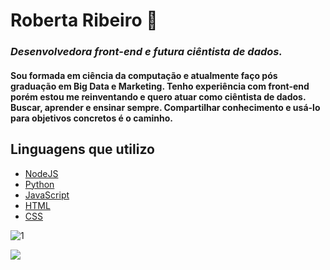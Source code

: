 # Roberta Ribeiro 👋

### *Desenvolvedora front-end e futura ciêntista de dados.*

#### Sou formada em ciência da computação e atualmente faço pós graduação em Big Data e Marketing. Tenho experiência com front-end porém estou me reinventando e quero atuar como ciêntista de dados. Buscar, aprender e ensinar sempre. Compartilhar conhecimento e usá-lo para objetivos concretos é o caminho.


## Linguagens que utilizo

- [NodeJS](https://nodejs.org)
- [Python](https://www.python.org)
- [JavaScript](https://developer.mozilla.org)
- [HTML](https://www.w3schools.com)
- [CSS](https://www.w3schools.com)

![1](https://github-readme-stats.vercel.app/api/top-langs/?username=robertaribeiro07&theme=blue-green)



<a href="https://www.linkedin.com/in/robertaribeiro-691240b4">
<img src=”https://img.shields.io/badge/LinkedIn-blue?style=flat&logo=linkedin&labelColor=blue">
</a>
